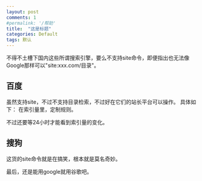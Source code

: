 ```yaml
---
layout: post
comments: 1
#permalink: '/帮助'
title:  "这是标题"
categories: Default
tags: 默认
---
```


不得不土槽下国内这些所谓搜索引擎，要么不支持site命令，即便指出也无法像Google那样可以"site:xxx.com/目录"。
## 百度
虽然支持site，不过不支持目录检索，不过好在它们的站长平台可以操作。
具体如下：
在索引量里，定制规则。

不过还要等24小时才能看到索引量的变化。

## 搜狗
这货的site命令就是在搞笑，根本就是莫名奇妙。



最后，还是能用google就用谷歌吧。
